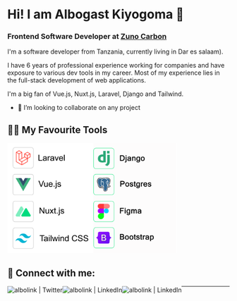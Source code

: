 # Hi! I am Albogast Kiyogoma 👋

### Frontend Software Developer at [Zuno Carbon](https://www.zunocarbon.com/)

I'm a software developer from Tanzania, currently living in Dar es salaam).

I have 6 years of professional experience working for companies and have exposure to various dev tools in my career. Most of my experience lies in the full-stack development of web applications. 

I'm a big fan of Vue.js, Nuxt.js, Laravel, Django and Tailwind.

- 💞️ I’m looking to collaborate on any project

## 👨‍💻 My Favourite Tools


<img src="https://github.com/Alkiyogoma/Alkiyogoma/blob/main/tools.png" alt="Laravel, Django, Postgres, Mysql, Boostrap, Figma, Vue.js, Nuxt.js, Tailwind CSS" height="250px">

## 🤝 Connect with me:

[<img align="left" alt="albolink | Twitter" src="https://img.shields.io/badge/Twitter-1DA1F2?style=for-the-badge&logo=twitter&logoColor=white" />][twitter]
[<img align="left" alt="albolink | LinkedIn" src="https://img.shields.io/badge/LinkedIn-0077B5?style=for-the-badge&logo=linkedin&logoColor=white" />][linkedin]
[<img align="left" alt="albolink | LinkedIn" src="https://img.shields.io/badge/Gmail-ff9800?style=for-the-badge&logo=gmail&logoColor=white" />][Gmail]



---

[twitter]: https://twitter.com/albolink
[linkedin]: https://www.linkedin.com/in/albolink/
[gmail]: mailto:albogasty@gmail.com


 <!--  
&nbsp;
<p>
         <img src="https://github-readme-stats.vercel.app/api?username=Alkiyogoma&theme=blue-green&include_all_commits=true&show_icons=true&count_private=true" alt="Streak Stats" />
</p>      
 <p align="center">
        <img src="https://github-readme-streak-stats.herokuapp.com/?user=Alkiyogoma&theme=dark" alt="Streak Stats" />
    </p>
 <p align="center">
        <img src="https://github-readme-stats.vercel.app/api/top-langs?username=Alkiyogoma&layout=compact&theme=dark&locale=en" alt="Techs used in projects" width="495px" />
    </p>
    
Alkiyogoma/Alkiyogoma is a ✨ special ✨ repository because its `README.md` (this file) appears on your GitHub profile.
You can click the Preview link to take a look at your changes.
- 💞️ I’m looking to collaborate on Open Source Projects (Education)

--->
